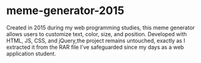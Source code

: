 # meme-generator-2015
[//]: # (Description)
Created in 2015 during my web programming studies, this meme generator allows users to customize text, color, size, and position. Developed with HTML, JS, CSS, and jQuery,the project remains untouched, exactly as I extracted it from the RAR file I've safeguarded since my days as a web application student.
